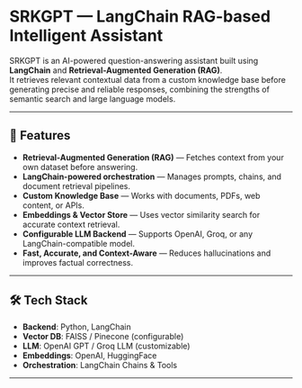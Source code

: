 # SRKGPT — LangChain RAG-based Intelligent Assistant

SRKGPT is an AI-powered question-answering assistant built using **LangChain** and **Retrieval-Augmented Generation (RAG)**.  
It retrieves relevant contextual data from a custom knowledge base before generating precise and reliable responses, combining the strengths of semantic search and large language models.

---

## 🚀 Features
- **Retrieval-Augmented Generation (RAG)** — Fetches context from your own dataset before answering.
- **LangChain-powered orchestration** — Manages prompts, chains, and document retrieval pipelines.
- **Custom Knowledge Base** — Works with documents, PDFs, web content, or APIs.
- **Embeddings & Vector Store** — Uses vector similarity search for accurate context retrieval.
- **Configurable LLM Backend** — Supports OpenAI, Groq, or any LangChain-compatible model.
- **Fast, Accurate, and Context-Aware** — Reduces hallucinations and improves factual correctness.

---

## 🛠️ Tech Stack
- **Backend**: Python, LangChain
- **Vector DB**: FAISS / Pinecone (configurable)
- **LLM**: OpenAI GPT / Groq LLM (customizable)
- **Embeddings**: OpenAI, HuggingFace
- **Orchestration**: LangChain Chains & Tools

---


